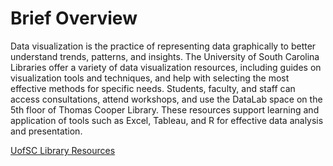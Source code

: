 # Brief Overview
Data visualization is the practice of representing data graphically to better understand trends, patterns, and insights. The University of South Carolina Libraries offer a variety of data visualization resources, including guides on visualization tools and techniques, and help with selecting the most effective methods for specific needs. Students, faculty, and staff can access consultations, attend workshops, and use the DataLab space on the 5th floor of Thomas Cooper Library. These resources support learning and application of tools such as Excel, Tableau, and R for effective data analysis and presentation.

[UofSC Library Resources](https://sc.edu/about/offices_and_divisions/university_libraries/find_services/digital_research_services/data_visualization_gis/index.php)
